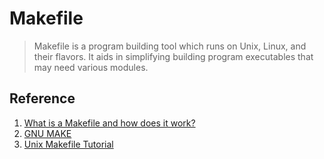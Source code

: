 # Makefile
> Makefile is a program building tool which runs on Unix, Linux, and their flavors. It aids in simplifying building program executables that may need various modules. 

## Reference 
1. [What is a Makefile and how does it work?](https://opensource.com/article/18/8/what-how-makefile)
2. [GNU MAKE](https://www.gnu.org/software/make/manual/make.pdf)
3. [Unix Makefile Tutorial](https://www.tutorialspoint.com/makefile/index.htm)